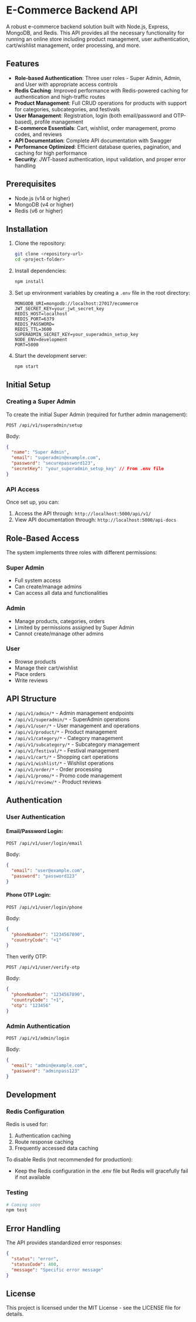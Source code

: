 # E-Commerce Backend API

A robust e-commerce backend solution built with Node.js, Express, MongoDB, and Redis. This API provides all the necessary functionality for running an online store including product management, user authentication, cart/wishlist management, order processing, and more.

## Features

- **Role-based Authentication**: Three user roles - Super Admin, Admin, and User with appropriate access controls
- **Redis Caching**: Improved performance with Redis-powered caching for authentication and high-traffic routes
- **Product Management**: Full CRUD operations for products with support for categories, subcategories, and festivals
- **User Management**: Registration, login (both email/password and OTP-based), profile management
- **E-commerce Essentials**: Cart, wishlist, order management, promo codes, and reviews
- **API Documentation**: Complete API documentation with Swagger
- **Performance Optimized**: Efficient database queries, pagination, and caching for high performance
- **Security**: JWT-based authentication, input validation, and proper error handling

## Prerequisites

- Node.js (v14 or higher)
- MongoDB (v4 or higher)
- Redis (v6 or higher)

## Installation

1. Clone the repository:
   ```bash
   git clone <repository-url>
   cd <project-folder>
   ```

2. Install dependencies:
   ```bash
   npm install
   ```

3. Set up environment variables by creating a `.env` file in the root directory:
   ```
   MONGODB_URI=mongodb://localhost:27017/ecommerce
   JWT_SECRET_KEY=your_jwt_secret_key
   REDIS_HOST=localhost
   REDIS_PORT=6379
   REDIS_PASSWORD=
   REDIS_TTL=3600
   SUPERADMIN_SECRET_KEY=your_superadmin_setup_key
   NODE_ENV=development
   PORT=5000
   ```

4. Start the development server:
   ```bash
   npm start
   ```

## Initial Setup

### Creating a Super Admin

To create the initial Super Admin (required for further admin management):

```
POST /api/v1/superadmin/setup
```

Body:
```json
{
  "name": "Super Admin",
  "email": "superadmin@example.com",
  "password": "securepassword123",
  "secretKey": "your_superadmin_setup_key" // From .env file
}
```

### API Access

Once set up, you can:

1. Access the API through: `http://localhost:5000/api/v1/`
2. View API documentation through: `http://localhost:5000/api-docs`

## Role-Based Access

The system implements three roles with different permissions:

### Super Admin
- Full system access
- Can create/manage admins
- Can access all data and functionalities

### Admin
- Manage products, categories, orders
- Limited by permissions assigned by Super Admin
- Cannot create/manage other admins

### User
- Browse products
- Manage their cart/wishlist
- Place orders
- Write reviews

## API Structure

- `/api/v1/admin/*` - Admin management endpoints
- `/api/v1/superadmin/*` - SuperAdmin operations
- `/api/v1/user/*` - User management and operations
- `/api/v1/product/*` - Product management
- `/api/v1/category/*` - Category management
- `/api/v1/subcategory/*` - Subcategory management
- `/api/v1/festival/*` - Festival management
- `/api/v1/cart/*` - Shopping cart operations
- `/api/v1/wishlist/*` - Wishlist operations
- `/api/v1/order/*` - Order processing
- `/api/v1/promo/*` - Promo code management
- `/api/v1/review/*` - Product reviews

## Authentication

### User Authentication

#### Email/Password Login:
```
POST /api/v1/user/login/email
```

Body:
```json
{
  "email": "user@example.com",
  "password": "password123"
}
```

#### Phone OTP Login:
```
POST /api/v1/user/login/phone
```

Body:
```json
{
  "phoneNumber": "1234567890",
  "countryCode": "+1"
}
```

Then verify OTP:
```
POST /api/v1/user/verify-otp
```

Body:
```json
{
  "phoneNumber": "1234567890",
  "countryCode": "+1",
  "otp": "123456"
}
```

### Admin Authentication

```
POST /api/v1/admin/login
```

Body:
```json
{
  "email": "admin@example.com",
  "password": "adminpass123"
}
```

## Development

### Redis Configuration

Redis is used for:
1. Authentication caching
2. Route response caching
3. Frequently accessed data caching

To disable Redis (not recommended for production):
- Keep the Redis configuration in the .env file but Redis will gracefully fail if not available

### Testing

```bash
# Coming soon
npm test
```

## Error Handling

The API provides standardized error responses:

```json
{
  "status": "error",
  "statusCode": 400,
  "message": "Specific error message"
}
```

## License

This project is licensed under the MIT License - see the LICENSE file for details. 